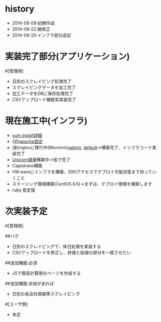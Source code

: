 
history
=====================
* 2014-08-09:初期作成
* 2014-08-22:微修正
* 2014-08-25:インフラ部分追記

実装完了部分(アプリケーション)
=====================
#[管理側]
* 日別のスクレイピング処理完了
* スクレイピングデータを加工完了
* 加工データをDBに保存処理完了
* CSVアップロード機能型実装完了
 
現在施工中(インフラ)
=====================
* [yum install詳細](http://qiita.com/pollseed/items/6e87c2e4e96d16717c28)
* (旧)[apache設定](https://github.com/pollseed/chef-common/tree/master/site-cookbooks/apache)
* (新)nginxに移行中(Monomix)[admin](https://github.com/pollseed/chef-common/blob/master/site-cookbooks/dstat/recipes/nginx_admin), [default](https://github.com/pollseed/chef-common/blob/master/site-cookbooks/dstat/recipes/nginx_default)→構築完了、インフラコード実装完了
* [Unicorn環境](https://github.com/pollseed/chef-common/blob/master/site-cookbooks/dstat/recipes/unicorn.rb)構築中→仮で完了
* Capistrano構築
* VM wareにインフラを構築、SSHアクセスでデプロイ可能状態まで持っていくこと
* ステージング環境構築(CentOS 6.5)→まずは、デプロイ環境を構築します
* ruby 安定版

次実装予定
=====================
#[管理側]

##バグ
* 日別のスクレイピングで、休日処理を実装する
* CSVアップロードを修正し、終値と始値の部分を一致させたい

##追加機能:必須
* JSで簡易計算用のページを作成する

##追加機能:余裕があれば
* 日別の各会社情報等スクレイピング

#[ユーザ側]
* 未定

